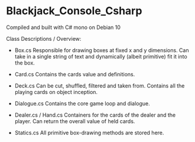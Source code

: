 # Blackjack_Console_Csharp

Compiled and built with C# mono on Debian 10

Class Descriptions / Overview:

- Box.cs
	Responsible for drawing boxes at fixed x and y dimensions.
	Can take in a single string of text and dynamically (albeit primitive)
	fit it into the box.
	
- Card.cs
	Contains the cards value and definitions.

- Deck.cs
	Can be cut, shuffled, filtered and taken from.
	Contains all the playing cards on object inception.
	
- Dialogue.cs
	Contains the core game loop and dialogue.

- Dealer.cs / Hand.cs
	Containers for the cards of the dealer and the player.
	Can return the overall value of held cards.
	
- Statics.cs
	All primitive box-drawing methods are stored here.
